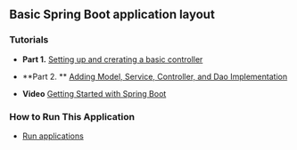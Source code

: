## Basic Spring Boot application layout

### Tutorials
- **Part 1.** [Setting up and crerating a basic controller](https://medium.com/javarevisited/rest-api-using-spring-boot-part-1-setting-up-and-creating-basic-controller-9699330df64f "Setting up and crerating a basic controller")

- **Part 2. ** [Adding Model, Service, Controller, and Dao Implementation](https://medium.com/javarevisited/rest-api-using-spring-boot-part-2-adding-model-service-controller-and-dao-implementation-697284b4ff38 "Adding Model, Service, Controller, and Dao Implementation")


- **Video** [Getting Started with Spring Boot](https://www.youtube.com/watch?v=Ke7Tr4RgRTs&t=1781s&ab_channel=Amigoscode "Spring Boot Tutorial")



### How to Run This Application
- [Run applications](https://www.jetbrains.com/help/idea/running-applications.html "Run applications")

